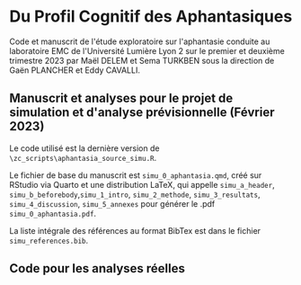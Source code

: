 # Du Profil Cognitif des Aphantasiques

Code et manuscrit de l'étude exploratoire sur l'aphantasie conduite au laboratoire EMC de l'Université Lumière Lyon 2 sur le premier et deuxième trimestre 2023 par Maël DELEM et Sema TURKBEN sous la direction de Gaën PLANCHER et Eddy CAVALLI.

## Manuscrit et analyses pour le projet de simulation et d'analyse prévisionnelle (Février 2023)

Le code utilisé est la dernière version de `\zc_scripts\aphantasia_source_simu.R`. 

Le fichier de base du manuscrit est `simu_0_aphantasia.qmd`, créé sur RStudio via Quarto et une distribution LaTeX, qui appelle `simu_a_header`, `simu_b_beforebody`,`simu_1_intro`, `simu_2_methode`, `simu_3_resultats`, `simu_4_discussion`, `simu_5_annexes` pour générer le .pdf `simu_0_aphantasia.pdf`.

La liste intégrale des références au format BibTex est dans le fichier `simu_references.bib`.

## Code pour les analyses réelles


